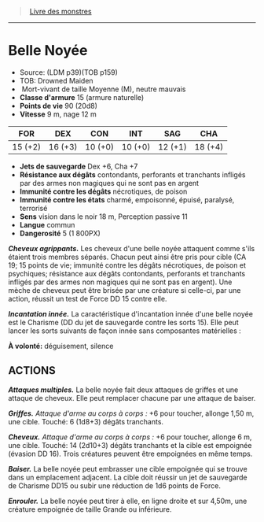 ﻿> [Livre des monstres](tome_of_beasts.md)

---

# Belle Noyée

- Source: (LDM p39)(TOB p159)
- TOB: Drowned Maiden
-  Mort-vivant de taille Moyenne (M), neutre mauvais
- **Classe d'armure** 15 (armure naturelle)
- **Points de vie** 90 (20d8)
- **Vitesse** 9 m, nage 12 m

|FOR|DEX|CON|INT|SAG|CHA|
|---|---|---|---|---|---|
|15 (+2)|16 (+3)|10 (+0)|10 (+0)|12 (+1)|18 (+4)|

- **Jets de sauvegarde** Dex +6, Cha +7
- **Résistance aux dégâts** contondants, perforants et tranchants infligés par des armes non magiques qui ne sont pas en argent
- **Immunité contre les dégâts** nécrotiques, de poison
- **Immunité contre les états** charmé, empoisonné, épuisé, paralysé, terrorisé
- **Sens** vision dans le noir 18 m, Perception passive 11
- **Langue** commun
- **Dangerosité** 5 (1 800PX)

**_Cheveux agrippants._** Les cheveux d'une belle noyée attaquent comme s'ils étaient trois membres séparés. Chacun peut ainsi être pris pour cible (CA 19; 15 points de vie; immunité contre les dégâts nécrotiques, de poison et psychiques; résistance aux dégâts contondants, perforants et tranchants infligés par des armes non magiques qui ne sont pas en argent). Une mèche de cheveux peut être brisée par une créature si celle-ci, par une action, réussit un test de Force DD 15 contre elle.

**_Incantation innée._** La caractéristique d'incantation innée d'une belle noyée est le Charisme (DD du jet de sauvegarde contre les sorts 15). Elle peut lancer les sorts suivants de façon innée sans composantes matérielles :

**À volonté:** déguisement, silence

## ACTIONS

**_Attaques multiples._** La belle noyée fait deux attaques de griffes et une attaque de cheveux. Elle peut remplacer chacune par une attaque de baiser.

**_Griffes._** _Attaque d'arme au corps à corps :_ +6 pour toucher, allonge 1,50 m, une cible. Touché: 6 (1d8+3) dégâts tranchants.

**_Cheveux._** _Attaque d'arme au corps à corps :_ +6 pour toucher, allonge 6 m, une cible. Touché: 14 (2d10+3) dégâts tranchants et la cible est empoignée (évasion DD 16). Trois créatures peuvent être empoignées en même temps.

**_Baiser._** La belle noyée peut embrasser une cible empoignée qui se trouve dans un emplacement adjacent. La cible doit réussir un jet de sauvegarde de Charisme DD15 ou subir une réduction de 1d6 points de Force.

**_Enrouler._** La belle noyée peut tirer à elle, en ligne droite et sur 4,50m, une créature empoignée de taille Grande ou inférieure.

